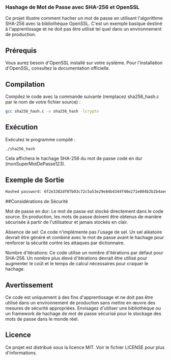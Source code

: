 ### Hashage de Mot de Passe avec SHA-256 et OpenSSL
Ce projet illustre comment hacher un mot de passe en utilisant l'algorithme SHA-256 avec la bibliothèque OpenSSL. C'est un exemple basique destiné à l'apprentissage et ne doit pas être utilisé tel quel dans un environnement de production.

## Prérequis
Vous aurez besoin d'OpenSSL installé sur votre système. Pour l'installation d'OpenSSL, consultez la documentation officielle.

## Compilation
Compilez le code avec la commande suivante (remplacez sha256_hash.c par le nom de votre fichier source) :
```bash
gcc sha256_hash.c -o sha256_hash -lcrypto
```
## Exécution
Exécutez le programme compilé :
```bash
./sha256_hash
```
Cela affichera le hachage SHA-256 du mot de passe codé en dur (monSuperMotDePasse123).

## Exemple de Sortie
```bash 
Hashed password: 6f2e3382df07b03c72c5a53e29e84b4344f48e271e084b2b2b4aed09a9a6e33b
```
##Considérations de Sécurité

Mot de passe en dur: Le mot de passe est stocké directement dans le code source. En production, les mots de passe doivent être obtenus de manière sécurisée à partir de l'utilisateur et jamais stockés en clair.

Absence de sel: Ce code n'implémente pas l'usage de sel. Un sel aléatoire devrait être généré et combiné avec le mot de passe avant le hachage pour renforcer la sécurité contre les attaques par dictionnaire.

Nombre d'itérations: Ce code utilise un nombre d'itérations par défaut pour SHA-256. Un nombre plus élevé d'itérations devrait être utilisé pour augmenter le coût et le temps de calcul nécessaires pour craquer le hachage.

## Avertissement
Ce code est uniquement à des fins d'apprentissage et ne doit pas être utilisé dans un environnement de production sans mettre en œuvre des mesures de sécurité appropriées. Envisagez d'utiliser une bibliothèque ou un framework de hachage de mot de passe sécurisé pour le stockage des mots de passe dans le monde réel.

## Licence
Ce projet est distribué sous la licence MIT. Voir le fichier LICENSE pour plus d'informations.
